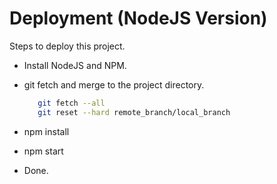

# Deployment (NodeJS Version)

Steps to deploy this project.
  - Install NodeJS and NPM.

  - git fetch and merge to the project directory.
      ```sh
         git fetch --all
         git reset --hard remote_branch/local_branch
      ```
  
  - npm install
  - npm start
  - Done.
  

  


